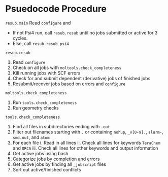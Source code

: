 # Psuedocode Procedure
`resub.main`
Read `configure` and
- If not Psi4 run, call `resub.resub` until no jobs submitted or active for 3 cycles.
- Else, call `resub.resub_psi4`

`resub.resub`
1. Read `configure`
2. Check on all jobs with `moltools.check_completeness` 
3. Kill running jobs with SCF errors
4. Check for and submit dependent (derivative) jobs of finished jobs
5. Resubmit/recover jobs based on errors and `configure`

`moltools.check_completeness`
1. Run `tools.check_completeness`
2. Run geometry checks

`tools.check_completeness`
1. Find all files in subdirectories ending with `.out`
2. Filter out filenames starting with `.` or containing `nohup`, `_v[0-9].`, `slurm-`, `smd.out`, and `atom`
3. For each file
    i. Read in all lines
    ii. Check all lines for keywords `TeraChem` and `ORCA`
    iii. Check all lines for other keywords and output information
4. Get active jobs using bash
5. Categorize jobs by completion and errors
6. Get active jobs by finding all `_jobscript` files
7. Sort out active/finished conflicts